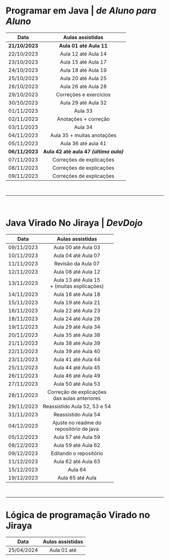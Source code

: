 # Programar em Java | _de Aluno para Aluno_
|         Data   |          Aulas assistidas              |
|:--------------:|:--------------------------------------:|
 **21/10/2023** |        **Aula 01 até Aula 11**         
   22/10/2023   |          Aula 12 até Aula 14           
   23/10/2023   |          Aula 15 até Aula 17           
   24/10/2023   |          Aula 18 até Aula 19           
   25/10/2023   |          Aula 20 até Aula 25           
   26/10/2023   |          Aula 26 até Aula 28           
   29/10/2023   |         Correções e exercícios         
   30/10/2023   |          Aula 29 até Aula 32           
   01/11/2023   |                Aula 33                 
   02/11/2023   |          Anotações + correção          
   03/11/2023   |                Aula 34                 
   04/11/2023   |       Aula 35 + muitas anotações       
   05/11/2023   |          Aula 36 até aula 41           
 **06/11/2023** |**Aula 42 até aula 47 _(última aula)_** 
   07/11/2023   |        Correções de explicações        
   08/11/2023   |        Correções de explicações        
   09/11/2023   |        Correções de explicações        

<br>

______________

<br>

# Java Virado No Jiraya | _DevDojo_
|  Data      |               Aulas assistidas        |         
|:----------:|:-----------------------------------------------:| 
 09/11/2023 |               Aula 00 até Aula 03   
 10/11/2023 |               Aula 04 até Aula 07               
 11/11/2023 |               Revisão da Aula 07                
 12/11/2023 |               Aula 08 até Aula 12               
 13/11/2023 |  Aula 13 até Aula 15<br>+ (muitas explicações)  
 14/11/2023 |               Aula 16 até Aula 18               
 15/11/2023 |               Aula 19 até Aula 21               
 16/11/2023 |               Aula 22 até Aula 23               
 18/11/2023 |               Aula 24 até Aula 28               
 19/11/2023 |               Aula 29 até Aula 34               
 20/11/2023 |               Aula 35 até Aula 38               
 21/11/2023 |               Aula 38 até Aula 39               
 22/11/2023 |               Aula 39 até Aula 40               
 23/11/2023 |               Aula 41 até Aula 44               
 25/11/2023 |               Aula 44 até Aula 45               
 26/11/2023 |               Aula 46 até Aula 49               
 27/11/2023 |               Aula 50 até Aula 53               
 28/11/2023 | Correção de explicações<br>das aulas anteriores 
 29/11/2023 |          Reassistido Aula 52, 53 e 54           
 31/11/2023 |               Reassistido Aula 54               
 04/12/2023 |   Ajuste no readme do <br>repositório de java   
 05/12/2023 |               Aula 57 até Aula 59               
 08/12/2023 |               Aula 59 até Aula 62               
 09/12/2023 |             Editando o repositório              
 11/12/2023 |               Aula 62 até Aula 63               
 15/12/2023 |                     Aula 64                     
 19/12/2023 |                Aula 65 até Aula                 


<br>

______________

# Lógica de programação Virado no Jiraya
|        Data |       Aulas assistidas  |  
:-----------:|:-----------------:|
 25/04/2024  | Aula 01 até













